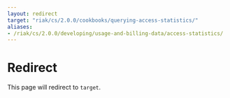 ```yaml
---
layout: redirect
target: "riak/cs/2.0.0/cookbooks/querying-access-statistics/"
aliases:
- /riak/cs/2.0.0/developing/usage-and-billing-data/access-statistics/
---
```


# Redirect

This page will redirect to `target`.
